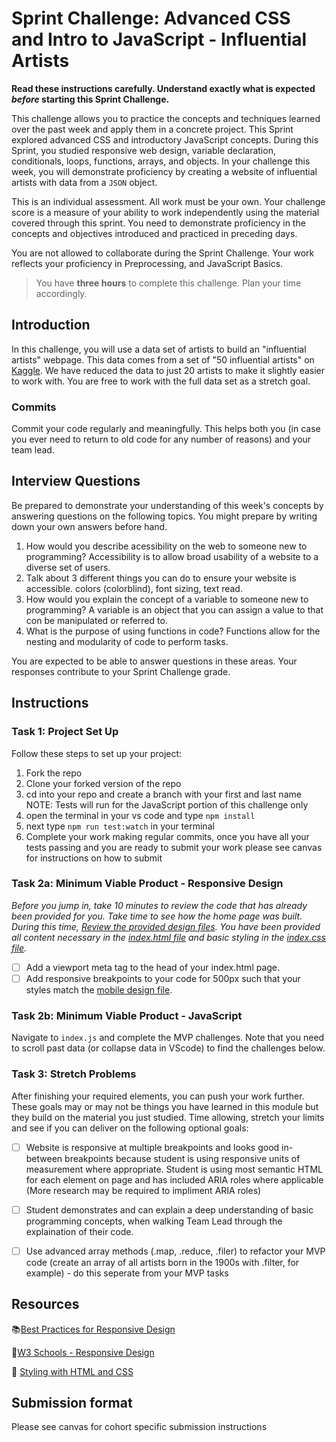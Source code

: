 # Sprint Challenge: Advanced CSS and Intro to JavaScript - Influential Artists

**Read these instructions carefully. Understand exactly what is expected _before_ starting this Sprint Challenge.**

This challenge allows you to practice the concepts and techniques learned over the past week and apply them in a concrete project. This Sprint explored advanced CSS and introductory JavaScript concepts. During this Sprint, you studied responsive web design, variable declaration, conditionals, loops, functions, arrays, and objects. In your challenge this week, you will demonstrate proficiency by creating a website of influential artists with data from a `JSON` object.

This is an individual assessment. All work must be your own. Your challenge score is a measure of your ability to work independently using the material covered through this sprint. You need to demonstrate proficiency in the concepts and objectives introduced and practiced in preceding days.

You are not allowed to collaborate during the Sprint Challenge. Your work reflects your proficiency in Preprocessing, and JavaScript Basics.

> You have **three hours** to complete this challenge. Plan your time accordingly.

## Introduction

In this challenge, you will use a data set of artists to build an "influential artists" webpage. This data comes from a set of "50 influential artists" on [Kaggle](https://www.kaggle.com/ikarus777/best-artworks-of-all-time). We have reduced the data to just 20 artists to make it slightly easier to work with. You are free to work with the full data set as a stretch goal.

### Commits

Commit your code regularly and meaningfully. This helps both you (in case you ever need to return to old code for any number of reasons) and your team lead.

## Interview Questions

Be prepared to demonstrate your understanding of this week's concepts by answering questions on the following topics. You might prepare by writing down your own answers before hand.

1. How would you describe acessibility on the web to someone new to programming?
    Accessibility is to allow broad usability of a website to a diverse set of users.
2. Talk about 3 different things you can do to ensure your website is accessible. 
    colors (colorblind), font sizing, text read.
3. How would you explain the concept of a variable to someone new to programming?
    A variable is an object that you can assign a value to that con be manipulated or referred to.
4. What is the purpose of using functions in code?
    Functions allow for the nesting and modularity of code to perform tasks.

You are expected to be able to answer questions in these areas. Your responses contribute to your Sprint Challenge grade. 

## Instructions

### Task 1: Project Set Up

Follow these steps to set up your project:

1. Fork the repo
2. Clone your forked version of the repo
3. cd into your repo and create a branch with your first and last name
NOTE: Tests will run for the JavaScript portion of this challenge only
4. open the terminal in your vs code and type `npm install`
5. next type `npm run test:watch` in your terminal
6. Complete your work making regular commits, once you have all your tests passing and you are ready to submit your work please see canvas for instructions on how to submit

### Task 2a:  Minimum Viable Product - Responsive Design

*Before you jump in, take 10 minutes to review the code that has already been provided for you. Take time to see how the home page was built. During this time, [Review the provided design files](design/). You have been provided all content necessary in the [index.html file](index.html) and basic styling in the [index.css file](css/index.css).*

* [ ] Add a viewport meta tag to the head of your index.html page.
* [ ] Add responsive breakpoints to your code for 500px such that your styles match the [mobile design file](design/Mobile.png).

### Task 2b: Minimum Viable Product - JavaScript

Navigate to `index.js` and complete the MVP challenges. Note that you need to scroll past data (or collapse data in VScode) to find the challenges below.

### Task 3: Stretch Problems

After finishing your required elements, you can push your work further. These goals may or may not be things you have learned in this module but they build on the material you just studied. Time allowing, stretch your limits and see if you can deliver on the following optional goals:

* [ ] Website is responsive at multiple breakpoints and looks good in-between breakpoints because student is using responsive units of measurement where appropriate. Student is using most semantic HTML for each element on page and has included ARIA roles where applicable (More research may be required to impliment ARIA roles)  
* [ ] Student demonstrates and can explain a deep understanding of basic programming concepts, when walking Team Lead through the explaination of their code.
* [ ] Use advanced array methods (.map, .reduce, .filer) to refactor your MVP code (create an array of all artists born in the 1900s with .filter, for example) - do this seperate from your MVP tasks


## Resources

📚[Best Practices for Responsive Design](https://www.browserstack.com/guide/responsive-design-breakpoints)

🤝[W3 Schools - Responsive Design](https://www.w3schools.com/html/html_responsive.asp)

👀 [Styling with HTML and CSS](https://www.w3schools.com/html/html_css.asp)

## Submission format

Please see canvas for cohort specific submission instructions 
